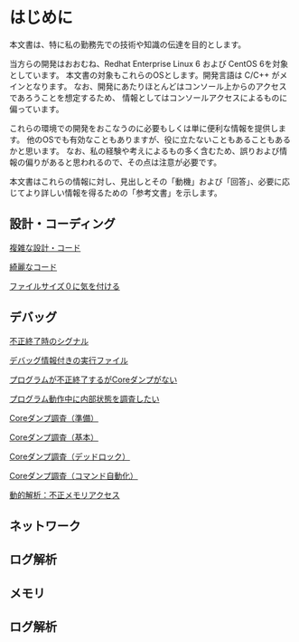 
# はじめに
本文書は、特に私の勤務先での技術や知識の伝達を目的とします。

当方らの開発はおおむね、Redhat Enterprise Linux 6 および CentOS 6を対象としています。
本文書の対象もこれらのOSとします。開発言語は C/C++ がメインとなります。
なお、開発にあたりほとんどはコンソール上からのアクセスであろうことを想定するため、
情報としてはコンソールアクセスによるものに偏っています。

これらの環境での開発をおこなうのに必要もしくは単に便利な情報を提供します。
他のOSでも有効なこともありますが、役に立たないこともあることもあるかと思います。
なお、私の経験や考えによるもの多く含むため、誤りおよび情報の偏りがあると思われるので、その点は注意が必要です。

本文書はこれらの情報に対し、見出しとその「動機」および「回答」、必要に応じてより詳しい情報を得るための「参考文書」を示します。

## 設計・コーディング

[複雑な設計・コード](complex_design_and_code.md)

[綺麗なコード](beautiful_code.md)

[ファイルサイズ０に気を付ける](filesize_zero.md)

## デバッグ

[不正終了時のシグナル](fault_signal.md)

[デバッグ情報付きの実行ファイル](executable_with_debug_info.md)

[プログラムが不正終了するがCoreダンプがない](core_dump.md)

[プログラム動作中に内部状態を調査したい](inspect_prgoram_on_running.md)

[Coreダンプ調査（準備）](core_dump_1.md)

[Coreダンプ調査（基本）](core_dump_2.md)

[Coreダンプ調査（デッドロック）](core_dump_3.md)

[Coreダンプ調査（コマンド自動化）](core_dump_4.md)

[動的解析：不正メモリアクセス](dynamic_code_analysis.md)

## ネットワーク

## ログ解析

## メモリ

## ログ解析
